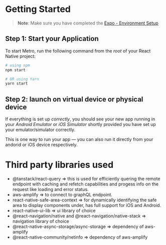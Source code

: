 # Getting Started

>**Note**: Make sure you have completed the [Expo - Environment Setup](https://docs.expo.dev/get-started/set-up-your-environment/)

## Step 1: Start your Application

To start Metro, run the following command from the _root_ of your React Native project:

```bash
# using npm
npm start

# OR using Yarn
yarn start
```

## Step 2: launch on virtual device or physical device

If everything is set up _correctly_, you should see your new app running in your _Android Emulator_ or _iOS Simulator_ shortly provided you have set up your emulator/simulator correctly.

This is one way to run your app — you can also run it directly from your andorid or iOS device respectively.

# Third party libraries used
- @tanstack/react-query => this is used for efficiently quering the remote endpoint with caching and refetch capabilities and progess info on the request like loading and error status.
- aws-amplify => to connect to graphQL endpoint.
- react-native-safe-area-context => for dynamically identifying the safe area to display components under, has full support for iOS and Android.
- react-native-ui-lib => ui library of choice
- @react-navigation/native and @react-navigation/native-stack => navigation library of choice
- @react-native-async-storage/async-storage => dependency of aws-amplify
- @react-native-community/netinfo => dependency of aws-amplify

